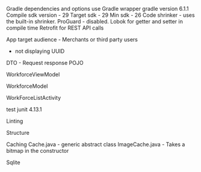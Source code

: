 Gradle dependencies and options
use Gradle wrapper gradle version 6.1.1
Compile sdk version - 29
Target sdk - 29
Min sdk - 26
Code shrinker - uses the built-in shrinker.
ProGuard - disabled. 
Lobok for getter and setter in compile time
Retrofit for REST API calls

App target audience - 
Merchants or third party users
- not displaying UUID

DTO -
Request response POJO 

WorkforceViewModel

WorkforceModel

WorkForceListActivity

test 
junit 4.13.1

Linting


Structure


Caching 
Cache.java - generic abstract class
ImageCache.java - Takes a bitmap in the constructor

Sqlite